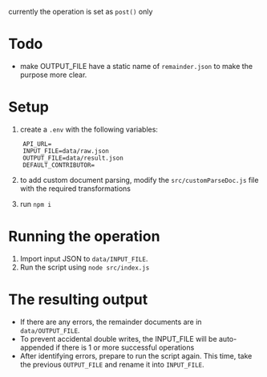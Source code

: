 currently the operation is set as `post()` only

# Todo

- make OUTPUT_FILE have a static name of `remainder.json` to make the purpose more clear.

# Setup

1. create a `.env` with the following variables:

```
    API_URL=
    INPUT_FILE=data/raw.json
    OUTPUT_FILE=data/result.json
    DEFAULT_CONTRIBUTOR=
```

2. to add custom document parsing, modify the `src/customParseDoc.js` file with the required transformations

3. run `npm i`

# Running the operation

1. Import input JSON to `data/INPUT_FILE`.
2. Run the script using `node src/index.js`

# The resulting output

- If there are any errors, the remainder documents are in `data/OUTPUT_FILE`.
- To prevent accidental double writes, the INPUT_FILE will be auto-appended if there is 1 or more successful operations
- After identifying errors, prepare to run the script again. This time, take the previous `OUTPUT_FILE` and rename it into `INPUT_FILE`.
